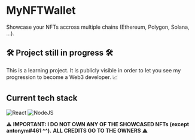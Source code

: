 # MyNFTWallet

Showcase your NFTs accross multiple chains (Ethereum, Polygon, Solana, ...).

## 🛠️ Project still in progress 🛠️

This is a learning project. It is publicly visible in order to let you see my
progression to become a Web3 developer. 📈

## Current tech stack

![React](https://img.shields.io/badge/Frontend-React-61DAFB?style=for-the-badge&logo=react)
![NodeJS](https://img.shields.io/badge/Runtime-NodeJS-339933?style=for-the-badge&logo=nodedotjs)

⚠️
**IMPORTANT: I DO NOT OWN ANY OF THE SHOWCASED NFTs (except antonym#461 ^^).**
**ALL CREDITS GO TO THE OWNERS**
⚠️
